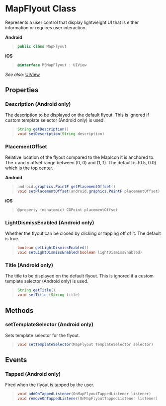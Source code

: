 
# MapFlyout Class

Represents a user control that display lightweight UI that is either information or requires user interaction.

**Android**

>```java
> public class MapFlyout
>```

**iOS**

>```objectivec
> @interface MSMapFlyout : UIView
>```

_See also:_ [UIView](https://developer.apple.com/documentation/uikit/uiview)

## Properties

### Description (Android only)

The description to be displayed on the default flyout.  This is ignored if custom template selector (Android only) is used.

>```java
> String getDescription()  
> void setDescription(String description)
>```

### PlacementOffset

Relative location of the flyout compared to the MapIcon it is anchored to. The x and y offset range between (0, 0) and (1, 1). The default is (0.5, 0.0) which is the top center. 

**Android**

>```java
> android.graphics.PointF getPlacementOffset()
> void setPlacementOffset(android.graphics.PointF placementOffset)
>```

**iOS**

>```objectivec
> @property (nonatomic) CGPoint placementOffset
>```

### LightDismissEnabled (Android only)

Whether the flyout can be closed by clicking or tapping off of it. The default is true.

>```java
> boolean getLightDismissEnabled()  
> void setLightDismissEnabled(boolean lightDismissEnabled)
>```

### Title (Android only)

The title to be displayed on the default flyout. This is ignored if a custom template selector (Android only) is used.

>```java
> String getTitle()  
> void setTitle (String title)
>```

## Methods

### setTemplateSelector (Android only)

Sets template selector for the flyout.

>```java
> void setTemplateSelector(MapFlyout TemplateSelector selector)
>```

## Events

### Tapped (Android only)

Fired when the flyout is tapped by the user.

>```java
> void addOnTappedListener(OnMapFlyoutTappedListener listener)  
> void removeOnTappedListener(OnMapFlyoutTappedListener listener)
>```